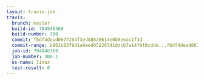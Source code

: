 ```yaml
---
layout: travis-job
travis:
  branch: master
  build-id: 704946368
  build-number: 300
  commit: f6df4dead0677264f3ed88628614e0b6eeac1f3d
  commit-range: b861b8379d1a9eed052263410dcb7a14f9f8cdde...f6df4dead0677264f3ed88628614e0b6eeac1f3d
  job-id: 704946369
  job-number: 300.1
  os-name: linux
  test-result: 0
---
```

